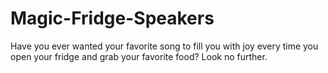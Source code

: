 # Magic-Fridge-Speakers
Have you ever wanted your favorite song to fill you with joy every time you open your fridge and grab your favorite food? Look no further.
